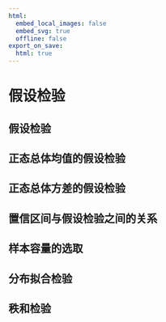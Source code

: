 ```yaml
---
html:
  embed_local_images: false
  embed_svg: true
  offline: false
export_on_save:
  html: true
---
```

# 假设检验
## 假设检验
## 正态总体均值的假设检验
## 正态总体方差的假设检验
## 置信区间与假设检验之间的关系
## 样本容量的选取
## 分布拟合检验
## 秩和检验
